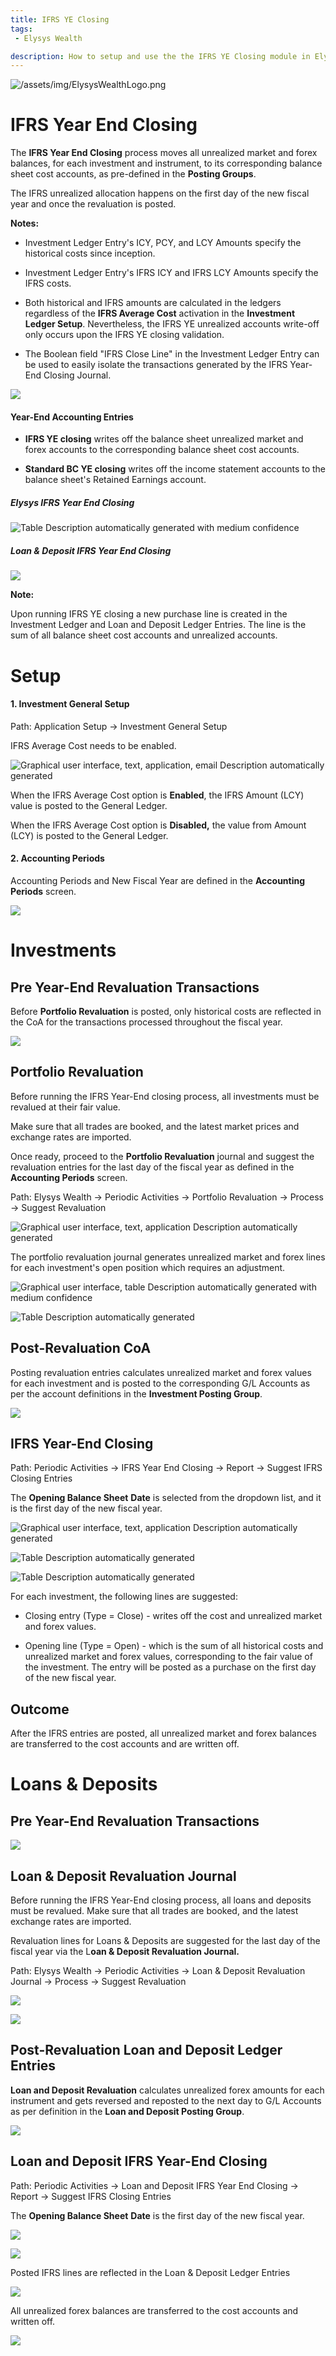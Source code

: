 ```yaml
---
title: IFRS YE Closing
tags: 
 - Elysys Wealth

description: How to setup and use the the IFRS YE Closing module in Elysys Wealth.
---
```

![/assets/img/ElysysWealthLogo.png](../../assets/img/ElysysWealthLogo.png) 

# IFRS Year End Closing

The **IFRS Year End Closing** process moves all unrealized market and
forex balances, for each investment and instrument, to its corresponding
balance sheet cost accounts, as pre-defined in the **Posting Groups**.

The IFRS unrealized allocation happens on the first day of the new
fiscal year and once the revaluation is posted.

**Notes:**

-   Investment Ledger Entry's ICY, PCY, and LCY Amounts specify the
    historical costs since inception.

-   Investment Ledger Entry's IFRS ICY and IFRS LCY Amounts specify the
    IFRS costs.

-   Both historical and IFRS amounts are calculated in the ledgers
    regardless of the **IFRS Average Cost** activation in the
    **Investment Ledger Setup**. Nevertheless, the IFRS YE unrealized
    accounts write-off only occurs upon the IFRS YE closing validation.

-   The Boolean field "IFRS Close Line" in the Investment Ledger Entry
    can be used to easily isolate the transactions generated by the IFRS
    Year-End Closing Journal.

![](../../assets/img/IFRSYEClosing/image001.png)

#### Year-End Accounting Entries

-   **IFRS YE closing** writes off the balance sheet unrealized market
    and forex accounts to the corresponding balance sheet cost accounts.

-   **Standard BC YE closing** writes off the income statement accounts
    to the balance sheet's Retained Earnings account.

##### Elysys IFRS Year End Closing

![Table Description automatically generated with medium
confidence](../../assets/img/IFRSYEClosing/image002.png)

##### Loan & Deposit IFRS Year End Closing

![](../../assets/img/IFRSYEClosing/image003.png)

**Note:**

Upon running IFRS YE closing a new purchase line is created in the
Investment Ledger and Loan and Deposit Ledger Entries. The line is the
sum of all balance sheet cost accounts and unrealized accounts.

# Setup

#### 1.  Investment General Setup

Path: Application Setup -\> Investment General Setup

IFRS Average Cost needs to be enabled.

![Graphical user interface, text, application, email Description
automatically generated](../../assets/img/IFRSYEClosing/image004.png)

When the IFRS Average Cost option is **Enabled**, the IFRS Amount (LCY)
value is posted to the General Ledger.

When the IFRS Average Cost option is **Disabled,** the value from Amount
(LCY) is posted to the General Ledger.

#### 2.  Accounting Periods

Accounting Periods and New Fiscal Year are defined in the **Accounting
Periods** screen.

![](../../assets/img/IFRSYEClosing/image005.png)

# Investments

## Pre Year-End Revaluation Transactions 

Before **Portfolio Revaluation** is posted, only historical costs are
reflected in the CoA for the transactions processed throughout the
fiscal year.

![](../../assets/img/IFRSYEClosing/image006.png)

## Portfolio Revaluation

Before running the IFRS Year-End closing process, all investments must
be revalued at their fair value.

Make sure that all trades are booked, and the latest market prices and
exchange rates are imported.

Once ready, proceed to the **Portfolio Revaluation** journal and suggest
the revaluation entries for the last day of the fiscal year as defined
in the **Accounting Periods** screen.

Path: Elysys Wealth -\> Periodic Activities -\> Portfolio Revaluation
-\> Process -\> Suggest Revaluation

![Graphical user interface, text, application Description automatically
generated](../../assets/img/IFRSYEClosing/image007.png)

The portfolio revaluation journal generates unrealized market and forex
lines for each investment's open position which requires an adjustment.

![Graphical user interface, table Description automatically generated
with medium confidence](../../assets/img/IFRSYEClosing/image008.png)

![Table Description automatically
generated](../../assets/img/IFRSYEClosing/image009.png)

## Post-Revaluation CoA

Posting revaluation entries calculates unrealized market and forex
values for each investment and is posted to the corresponding G/L
Accounts as per the account definitions in the **Investment Posting
Group**.

![](../../assets/img/IFRSYEClosing/image010.png)

## IFRS Year-End Closing

Path: Periodic Activities -\> IFRS Year End Closing -\> Report -\>
Suggest IFRS Closing Entries

The **Opening Balance Sheet** **Date** is selected from the dropdown
list, and it is the first day of the new fiscal year.

![Graphical user interface, text, application Description automatically
generated](../../assets/img/IFRSYEClosing/image011.png)

![Table Description automatically
generated](../../assets/img/IFRSYEClosing/image012.png)

![Table Description automatically
generated](../../assets/img/IFRSYEClosing/image013.png)

For each investment, the following lines are suggested:

-   Closing entry (Type = Close) - writes off the cost and unrealized
    market and forex values.

-   Opening line (Type = Open) - which is the sum of all historical
    costs and unrealized market and forex values, corresponding to the
    fair value of the investment. The entry will be posted as a purchase
    on the first day of the new fiscal year.

## Outcome

After the IFRS entries are posted, all unrealized market and forex
balances are transferred to the cost accounts and are written off.

# Loans & Deposits 

## Pre Year-End Revaluation Transactions

![](../../assets/img/IFRSYEClosing/image014.png)

## Loan & Deposit Revaluation Journal

Before running the IFRS Year-End closing process, all loans and deposits
must be revalued. Make sure that all trades are booked, and the latest
exchange rates are imported.

Revaluation lines for Loans & Deposits are suggested for the last day of
the fiscal year via the L**oan & Deposit Revaluation Journal.**

Path: Elysys Wealth -\> Periodic Activities -\> Loan & Deposit
Revaluation Journal -\> Process -\> Suggest Revaluation

![](../../assets/img/IFRSYEClosing/image015.png)

![](../../assets/img/IFRSYEClosing/image016.png)

## Post-Revaluation Loan and Deposit Ledger Entries

**Loan and Deposit Revaluation** calculates unrealized forex amounts for
each instrument and gets reversed and reposted to the next day to G/L
Accounts as per definition in the **Loan and Deposit Posting Group**.

![](../../assets/img/IFRSYEClosing/image017.png)

## Loan and Deposit IFRS Year-End Closing

Path: Periodic Activities -\> Loan and Deposit IFRS Year End Closing -\>
Report -\> Suggest IFRS Closing Entries

The **Opening Balance Sheet** **Date** is the first day of the new
fiscal year.

![](../../assets/img/IFRSYEClosing/image018.png)

![](../../assets/img/IFRSYEClosing/image019.png)

Posted IFRS lines are reflected in the Loan & Deposit Ledger Entries

![](../../assets/img/IFRSYEClosing/image020.png)

All unrealized forex balances are transferred to the cost accounts and
written off.

![](../../assets/img/IFRSYEClosing/image021.png)
